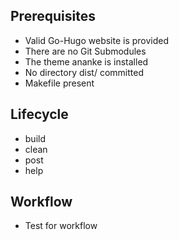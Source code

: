 ## Prerequisites

- Valid Go-Hugo website is provided
- There are no Git Submodules
- The theme ananke is installed
- No directory dist/ committed
- Makefile present

## Lifecycle

- build
- clean
- post
- help

## Workflow
- Test for workflow